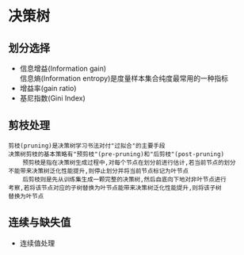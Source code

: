 # 决策树
## 划分选择
- 信息增益(Information gain)<br/>
    信息熵(Information entropy)是度量样本集合纯度最常用的一种指标
- 增益率(gain ratio)<br/>
- 基尼指数(Gini  Index)
## 剪枝处理
    剪枝(pruning)是决策树学习书法对付"过拟合"的主要手段
    决策树剪枝的基本策略有"预剪枝"(pre-pruning)和"后剪枝"(post-pruning)
        预剪枝是指在决策树生成过程中,对每个节点在划分前进行估计,若当前节点的划分
    不能带来决策树泛化性能提升,则停止划分并将当前节点标记为叶节点
        后剪枝则是先从训练集生成一颗完整的决策树,然后自底向下地对非叶节点进行
    考察,若将该节点对应的子树替换为叶节点能带来决策树泛化性能提升,则将该子树
    替换为叶节点
## 连续与缺失值
- 连续值处理
